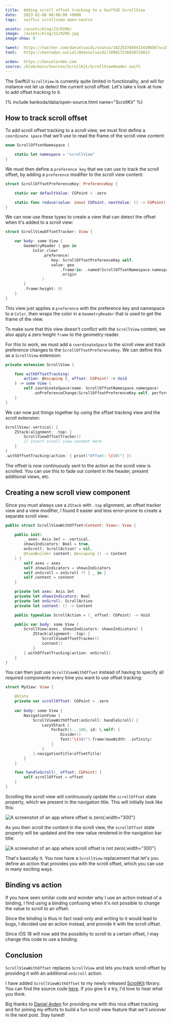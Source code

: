 ```yaml
---
title:  Adding scroll offset tracking to a SwiftUI ScrollView
date:   2023-02-06 08:00:00 +0000
tags:   swiftui scrollview open-source

assets: /assets/blog/23/0206/
image:  /assets/blog/23/0206.jpg
image-show: 0

tweet:  https://twitter.com/danielsaidi/status/1622537484415430656?s=20&t=3qs2gw90CbHHVEFCPzeHcg
toot:   https://mastodon.social/@danielsaidi/109817236038724013

arden:  https://danielarden.com
source: /blob/main/Sources/ScrollKit/ScrollViewHeader.swift
---
```


The SwiftUI `ScrollView` is currently quite limited in functionality, and will for instance not let us detect the current scroll offset. Let's take s look at how to add offset tracking to it.

{% include kankoda/data/open-source.html name="ScrollKit" %}


## How to track scroll offset

To add scroll offset tracking to a scroll view, we must first define a `coordinate space` that we'll use to read the frame of the scroll view content:

```swift
enum ScrollOffsetNamespace {

    static let namespace = "scrollView"
}
```

We must then define a `preference key` that we can use to track the scroll offset, by adding a `preference` modifier to the scroll view content:

```swift
struct ScrollOffsetPreferenceKey: PreferenceKey {

    static var defaultValue: CGPoint = .zero

    static func reduce(value: inout CGPoint, nextValue: () -> CGPoint) {}
}
```

We can now use these types to create a view that can detect the offset when it's added to a scroll view:

```swift
struct ScrollViewOffsetTracker: View {

    var body: some View {
        GeometryReader { geo in
            Color.clear
                .preference(
                    key: ScrollOffsetPreferenceKey.self,
                    value: geo
                        .frame(in: .named(ScrollOffsetNamespace.namespace))
                        .origin
                )
        }
        .frame(height: 0)
    }
}
```

This view just applies a `preference` with the preference key and namespace to a `Color`, then wraps the color in a `GeometryReader` that is used to get the frame of the view. 

To make sure that this view doesn't conflict with the `ScrollView` content, we also apply a zero height `frame` to the geometry reader.

For this to work, we must add a `coordinateSpace` to the scroll view and track preference changes to the `ScrollOffsetPreferenceKey`. We can define this as a `ScrollView` extension:

```swift
private extension ScrollView {

    func withOffsetTracking(
        action: @escaping (_ offset: CGPoint) -> Void
    ) -> some View {
        self.coordinateSpace(name: ScrollOffsetNamespace.namespace)
            .onPreferenceChange(ScrollOffsetPreferenceKey.self, perform: action)
    }
}
```

We can now put things together by using the offset tracking view and the scroll extension:

```swift
ScrollView(.vertical) {
    ZStack(alignment: .top) {
        ScrollViewOffsetTracker()
        // Insert scroll view content here
    }
}
.withOffsetTracking(action: { print("Offset: \($0)") })
```

The offset is now continuously sent to the action as the scroll view is scrolled. You can use this to fade out content in the header, present additional views, etc.


## Creating a new scroll view component

Since you must always use a `ZStack` with `.top` alignment, an offset tracker view and a view modifier, I found it easier and less error-prone to create a separate scroll view:

```swift
public struct ScrollViewWithOffset<Content: View>: View {

    public init(
        _ axes: Axis.Set = .vertical,
        showsIndicators: Bool = true,
        onScroll: ScrollAction? = nil,
        @ViewBuilder content: @escaping () -> Content
    ) {
        self.axes = axes
        self.showsIndicators = showsIndicators
        self.onScroll = onScroll ?? { _ in }
        self.content = content
    }

    private let axes: Axis.Set
    private let showsIndicators: Bool
    private let onScroll: ScrollAction
    private let content: () -> Content

    public typealias ScrollAction = (_ offset: CGPoint) -> Void

    public var body: some View {
        ScrollView(axes, showsIndicators: showsIndicators) {
            ZStack(alignment: .top) {
                ScrollViewOffsetTracker()
                content()
            }
        }.withOffsetTracking(action: onScroll)
    }
}
```

You can then just use `ScrollViewWithOffset` instead of having to specify all required components every time you want to use offset tracking:

```swift
struct MyView: View {

    @State
    private var scrollOffset: CGPoint = .zero
    
    var body: some View {
        NavigationView {
            ScrollViewWithOffset(onScroll: handleScroll) {
                LazyVStack {
                    ForEach(1...100, id: \.self) {
                        Divider()
                        Text("\($0)").frame(maxWidth: .infinity)
                    }
                }
            }.navigationTitle(offsetTitle)
        }
    }

    func handleScroll(_ offset: CGPoint) {
        self.scrollOffset = offset
    }
}
```

Scrolling the scroll view will continuously update the `scrollOffset` state property, which we present in the navigation title. This will initially look like this:

![A screenshot of an app where offset is zero]({{page.assets}}scroll-init.png){:width="300"}

As you then scroll the content in the scroll view, the `scrollOffset` state property will be updated and the new value rendered in the navigation bar title:

![A screenshot of an app where scroll offset is not zero]({{page.assets}}scroll-scrolled.png){:width="300"}

That's basically it. You now have a `ScrollView` replacement that let's you define an action that provides you with the scroll offset, which you can use in many exciting ways.


## Binding vs action

If you have seen similar code and wonder why I use an action instead of a binding, I find using a binding confusing when it's not possible to change the value to scroll to an offset.

Since the binding is thus in fact read-only and writing to it would lead to bugs, I decided use an action instead, and provide it with the scroll offset.

Since iOS 18 will now add the possibiliy to scroll to a certain offset, I may change this code to use a binding.


## Conclusion

`ScrollViewWithOffset` replaces `ScrollView` and lets you track scroll offset by providing it with an additional `onScroll` action. 

I have added `ScrollViewWithOffset` to my newly released [ScrollKit]({{project.url}}) library. You can find the source code [here]({{project.url}}{{page.source}}). If you give it a try, I'd love to hear what you think.

Big thanks to [Daniel Arden]({{page.arden}}) for providing me with this nice offset tracking and for joining my efforts to build a fun scroll view feature that we'll uncover in the next post. Stay tuned!